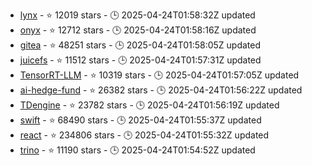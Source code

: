 - [lynx](https://github.com/lynx-family/lynx) - ⭐ 12019 stars - 🕒 2025-04-24T01:58:32Z updated
- [onyx](https://github.com/onyx-dot-app/onyx) - ⭐ 12712 stars - 🕒 2025-04-24T01:58:16Z updated
- [gitea](https://github.com/go-gitea/gitea) - ⭐ 48251 stars - 🕒 2025-04-24T01:58:05Z updated
- [juicefs](https://github.com/juicedata/juicefs) - ⭐ 11512 stars - 🕒 2025-04-24T01:57:31Z updated
- [TensorRT-LLM](https://github.com/NVIDIA/TensorRT-LLM) - ⭐ 10319 stars - 🕒 2025-04-24T01:57:05Z updated
- [ai-hedge-fund](https://github.com/virattt/ai-hedge-fund) - ⭐ 26382 stars - 🕒 2025-04-24T01:56:22Z updated
- [TDengine](https://github.com/taosdata/TDengine) - ⭐ 23782 stars - 🕒 2025-04-24T01:56:19Z updated
- [swift](https://github.com/swiftlang/swift) - ⭐ 68490 stars - 🕒 2025-04-24T01:55:37Z updated
- [react](https://github.com/facebook/react) - ⭐ 234806 stars - 🕒 2025-04-24T01:55:32Z updated
- [trino](https://github.com/trinodb/trino) - ⭐ 11190 stars - 🕒 2025-04-24T01:54:52Z updated
